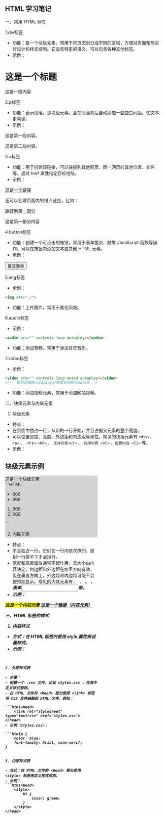 ## HTML 学习笔记

一、常用 HTML 标签

1.div标签

- 功能：是一个块级元素，常用于将页面划分成不同的区域，方便对页面布局进行设计和样式控制。它没有特定的语义，可以包含各种其他标签。
- 示例：

<div>
    <h1>这是一个标题</h1>
    <p>这是一段内容</p>
</div>
 

2.p标签

- 功能：表示段落，是块级元素。会在段落前后自动添加一些空白间距，使文本更易读。
- 示例：

<p>这是第一段内容。</p>
<p>这是第二段内容。</p>

3.a标签

- 功能：用于创建超链接，可以链接到其他网页、同一网页的其他位置、文件等。通过 href 属性指定目标地址。
- 示例：

<a href="#">这是一个链接</a>


还可以创建页面内的锚点链接，比如：

<a href="#section1">跳转到第一部分</a>

<div id="section1">这是第一部分内容</div>

4.button标签

- 功能：创建一个可点击的按钮，常用于表单提交、触发 JavaScript 函数等操作。可以在按钮内添加文本或其他 HTML 元素。
- 示例：

<button type="submit">提交表单</button>

5.img标签

* 示例：

``` HTML
<img src="./">
```

* 功能：上传图片，常用于美化网站。

6.audio标签

* 示例：

```HTML
<audio src="" controls loop autoplay></audio>
```

* 功能：添加音频，常用于添加背景音乐。

7.video标签

* 示例：

```HTML
<video src="" controls loop muted autoplay></video>
<!-- 要自动播放autopiay必需要自动静音muted -->
```

* 功能：添加视频元素，常用于添加网站视频。


二、块级元素与内联元素

1. 块级元素

- 特点：
- 在页面中独占一行，从新的一行开始，并且占据父元素的整个宽度。
- 可以设置宽度、高度、外边距和内边距等属性。常见的块级元素有 ` <div> `、 `<p>` 、` <h1>-<h6>` 、 `无序列表<ul>` 、 `有序列表 <ol>` 、`包裹内容 <li>` 等。
- 示例：

<h2>块级元素示例</h2>
<div style="background-color: lightgray; width: 300px; height: 200px;">这是一个块级元素<div>
```HTML
<ul>
    <li>666</li>
    <li>666</li>
</ul>
<ol>
    <li>666</li>
    <li>666</li>
</ol>    
```



2. 内联元素

- 特点：
- 不会独占一行，它们在一行内依次排列，直到一行排不下才会换行。
- 宽度和高度属性通常不起作用，其大小由内容决定。内边距和外边距在水平方向有效，但在垂直方向上，外边距和内边距可能不会按预期显示。常见的内联元素有 <a> 、 <span> 、 <strong> 、 <em> 、表单<input>等。
- 示例：

<span style="background-color: yellow;">这是一个内联元素</span>
<a href="#">这是一个链接（内联元素）</a>


三、HTML 标签的样式

1. 内联样式

- 方式：在 HTML 标签内使用 style 属性来设置样式。
- 示例：

```html<p style="color: red; font-size: 20px;">这段文字是红色的，字号为 20px。</p>


2. 外部样式表

- 步骤：
- 创建一个 .css 文件，比如 styles.css ，在其中定义样式规则。
- 在 HTML 文件的 <head> 部分使用 <link> 标签将 CSS 文件链接到 HTML 文件，例如：

```html<head>
    <link rel="stylesheet" type="text/css" href="styles.css">
</head>
- 示例（styles.css）：

```htmlp {
    color: blue;
    font-family: Arial, sans-serif;
}


3. 内部样式表

- 方式：在 HTML 文件的 <head> 部分使用 <style> 标签来定义样式规则。
- 示例：
```html<head>
    <style>
        h1 {
            color: green;
        }
    </style>
</head>
